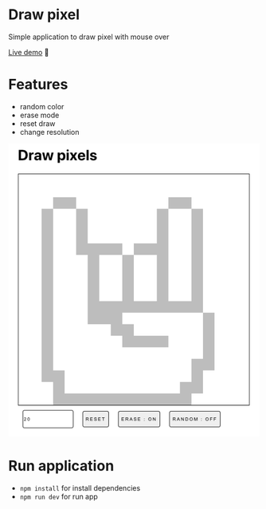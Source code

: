 # Draw pixel

Simple application to draw pixel with mouse over

[Live demo](https://draw-pixels.vercel.app/) 🚀

# Features

- random color
- erase mode
- reset draw
- change resolution

![screen](screen.png)

# Run application

- `npm install` for install dependencies
- `npm run dev` for run app
